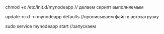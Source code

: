 chmod +x /etc/init.d/mynodeapp                  // делаем скрипт выполняемым

update-rc.d -n mynodeapp defaults              //прописываем файл в автозагрузку

sudo service mynodeapp start                  //запускаем
